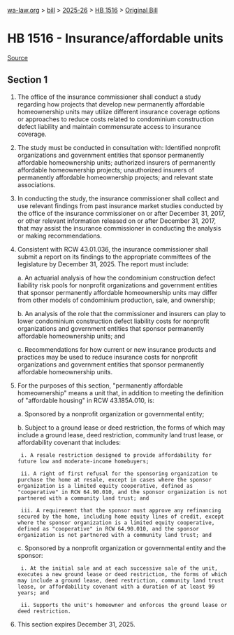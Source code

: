[wa-law.org](/) > [bill](/bill/) > [2025-26](/bill/2025-26/) > [HB 1516](/bill/2025-26/hb/1516/) > [Original Bill](/bill/2025-26/hb/1516/1/)

# HB 1516 - Insurance/affordable units

[Source](http://lawfilesext.leg.wa.gov/biennium/2025-26/Pdf/Bills/House%20Bills/1516.pdf)

## Section 1
1. The office of the insurance commissioner shall conduct a study regarding how projects that develop new permanently affordable homeownership units may utilize different insurance coverage options or approaches to reduce costs related to condominium construction defect liability and maintain commensurate access to insurance coverage.

2. The study must be conducted in consultation with: Identified nonprofit organizations and government entities that sponsor permanently affordable homeownership units; authorized insurers of permanently affordable homeownership projects; unauthorized insurers of permanently affordable homeownership projects; and relevant state associations.

3. In conducting the study, the insurance commissioner shall collect and use relevant findings from past insurance market studies conducted by the office of the insurance commissioner on or after December 31, 2017, or other relevant information released on or after December 31, 2017, that may assist the insurance commissioner in conducting the analysis or making recommendations.

4. Consistent with RCW 43.01.036, the insurance commissioner shall submit a report on its findings to the appropriate committees of the legislature by December 31, 2025. The report must include:

    a. An actuarial analysis of how the condominium construction defect liability risk pools for nonprofit organizations and government entities that sponsor permanently affordable homeownership units may differ from other models of condominium production, sale, and ownership;

    b. An analysis of the role that the commissioner and insurers can play to lower condominium construction defect liability costs for nonprofit organizations and government entities that sponsor permanently affordable homeownership units; and

    c. Recommendations for how current or new insurance products and practices may be used to reduce insurance costs for nonprofit organizations and government entities that sponsor permanently affordable homeownership units.

5. For the purposes of this section, "permanently affordable homeownership" means a unit that, in addition to meeting the definition of "affordable housing" in RCW 43.185A.010, is:

    a. Sponsored by a nonprofit organization or governmental entity;

    b. Subject to a ground lease or deed restriction, the forms of which may include a ground lease, deed restriction, community land trust lease, or affordability covenant that includes:

        i. A resale restriction designed to provide affordability for future low and moderate-income homebuyers;

        ii. A right of first refusal for the sponsoring organization to purchase the home at resale, except in cases where the sponsor organization is a limited equity cooperative, defined as "cooperative" in RCW 64.90.010, and the sponsor organization is not partnered with a community land trust; and

        iii. A requirement that the sponsor must approve any refinancing secured by the home, including home equity lines of credit, except where the sponsor organization is a limited equity cooperative, defined as "cooperative" in RCW 64.90.010, and the sponsor organization is not partnered with a community land trust; and

    c. Sponsored by a nonprofit organization or governmental entity and the sponsor:

        i. At the initial sale and at each successive sale of the unit, executes a new ground lease or deed restriction, the forms of which may include a ground lease, deed restriction, community land trust lease, or affordability covenant with a duration of at least 99 years; and

        ii. Supports the unit's homeowner and enforces the ground lease or deed restriction.

6. This section expires December 31, 2025.
